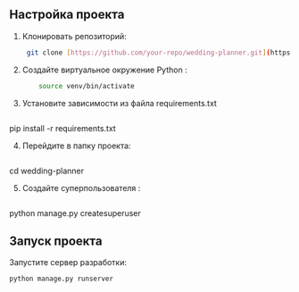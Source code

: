 
## Настройка проекта

1. Клонировать репозиторий:
   ```bash
    git clone [https://github.com/your-repo/wedding-planner.git](https://github.com/your-repo/wedding-planner.git)
    ```

2. Создайте виртуальное окружение Python :
    ```bash
        source venv/bin/activate
    ```

3. Установите зависимости из файла requirements.txt
    ```bash
pip install -r requirements.txt

4. Перейдите в папку проекта:
    ```bash
cd wedding-planner

5. Cоздайте суперпользователя :
    ```bash
python manage.py createsuperuser

## Запуск проекта

Запустите сервер разработки:
   ```bash
python manage.py runserver